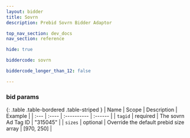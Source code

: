 ```yaml
---
layout: bidder
title: Sovrn
description: Prebid Sovrn Bidder Adaptor

top_nav_section: dev_docs
nav_section: reference

hide: true

biddercode: sovrn

biddercode_longer_than_12: false

---
```




### bid params

{: .table .table-bordered .table-striped }
| Name | Scope | Description | Example |
| :--- | :---- | :---------- | :------ |
| `tagid` | required | The sovrn Ad Tag ID | "315045" |
| `sizes` | optional | Override the default prebid size array | [970, 250] |
